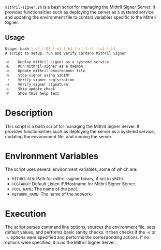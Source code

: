 `mithril-signer.sh` is a bash script for managing the Mithril Signer Server. It provides
functionalities such as deploying the server as a systemd service and updating the
environment file to contain variables specific to the Mithril Signer.

## Usage

```bash
Usage: bash [-d] [-D] [-e] [-k] [-r] [-s] [-u] [-h]
A script to setup, run and verify Cardano Mithril Signer

-d    Deploy mithril-signer as a systemd service
-D    Run mithril-signer as a daemon
-e    Update mithril environment file
-k    Stop signer using SIGINT
-r    Verify signer registration
-s    Verify signer signature
-u    Skip update check
-h    Show this help text
```

# Description

This script is a bash script for managing the Mithril Signer Server. It provides
functionalities such as deploying the server as a systemd service, updating the
environment file, and running the server.

# Environment Variables

The script uses several environment variables, some of which are:

- `MITHRILBIN`: Path for mithril-signer binary, if not in `$PATH`.
- `HOSTADDR`: Default Listen IP/Hostname for Mithril Signer Server.
- `POOL_NAME`: The name of the pool.
- `NETWORK_NAME`: The name of the network.

# Execution

The script parses command line options, sources the environment file, sets default
values, and performs basic sanity checks. It then checks if the `-d` or `-u` options
were specified and performs the corresponding actions. If no options were specified, it
runs the Mithril Signer Server.
